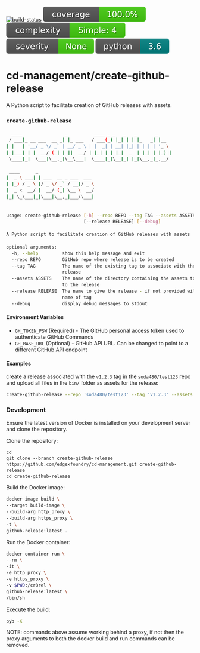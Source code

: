 [![build-status](https://jenkins.edgexfoundry.org/job/edgexfoundry/job/cd-management/job/create-github-release/badge/icon)](https://jenkins.edgexfoundry.org/job/edgexfoundry/job/cd-management/job/create-github-release)
[![coverage](docs/images/coverage.svg)](https://pybuilder.io/)
[![complexity](docs/images/complexity.svg)](https://radon.readthedocs.io/en/latest/api.html#module-radon.complexity)
[![severity](docs/images/severity.svg)](https://pypi.org/project/bandit/)
[![python](docs/images/python.svg)](https://www.python.org/downloads/)


# cd-management/create-github-release #
A Python script to facilitate creation of GitHub releases with assets.

### `create-github-release` ###

```bash
  ____                _          ____ _ _   _   _       _
 / ___|_ __ ___  __ _| |_ ___   / ___(_) |_| | | |_   _| |__
| |   | '__/ _ \/ _` | __/ _ \ | |  _| | __| |_| | | | | '_ \
| |___| | |  __/ (_| | ||  __/ | |_| | | |_|  _  | |_| | |_) |
 \____|_|  \___|\__,_|\__\___|  \____|_|\__|_| |_|\__,_|_.__/

 ____      _
|  _ \ ___| | ___  __ _ ___  ___
| |_) / _ \ |/ _ \/ _` / __|/ _ \
|  _ <  __/ |  __/ (_| \__ \  __/
|_| \_\___|_|\___|\__,_|___/\___|


usage: create-github-release [-h] --repo REPO --tag TAG --assets ASSETS
                             [--release RELEASE] [--debug]

A Python script to facilitate creation of GitHub releases with assets

optional arguments:
  -h, --help         show this help message and exit
  --repo REPO        GitHub repo where release is to be created
  --tag TAG          The name of the existing tag to associate with the
                     release
  --assets ASSETS    The name of the directory containing the assets to upload
                     to the release
  --release RELEASE  The name to give the release - if not provided will use
                     name of tag
  --debug            display debug messages to stdout
```

#### Environment Variables

* `GH_TOKEN_PSW`  (Required) - The GitHub personal access token used to authenticate GitHub Commands
* `GH_BASE_URL`   (Optional) - GitHub API URL. Can be changed to point to a different GitHub API endpoint

#### Examples

create a release associated with the `v1.2.3` tag in the `soda480/test123` repo and upload all files in the `bin/` folder as assets for the release:
```bash
create-github-release --repo 'soda480/test123' --tag 'v1.2.3' --assets 'bin/'
```

### Development ###

Ensure the latest version of Docker is installed on your development server and clone the repository.

Clone the repository:
```
cd
git clone --branch create-github-release https://github.com/edgexfoundry/cd-management.git create-github-release
cd create-github-release
```

Build the Docker image:
```sh
docker image build \
--target build-image \
--build-arg http_proxy \
--build-arg https_proxy \
-t \
github-release:latest .
```

Run the Docker container:
```sh
docker container run \
--rm \
-it \
-e http_proxy \
-e https_proxy \
-v $PWD:/cr8rel \
github-release:latest \
/bin/sh
```

Execute the build:
```sh
pyb -X
```

NOTE: commands above assume working behind a proxy, if not then the proxy arguments to both the docker build and run commands can be removed.
